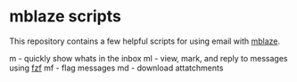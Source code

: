 # mblaze scripts

This repository contains a few helpful scripts for using email with [mblaze](https://github.com/leahneukirchen/mblaze). 

m - quickly show whats in the inbox 
ml - view, mark, and reply to messages using [fzf](https://github.com/junegunn/fzf)
mf - flag messages 
md - download attatchments 

